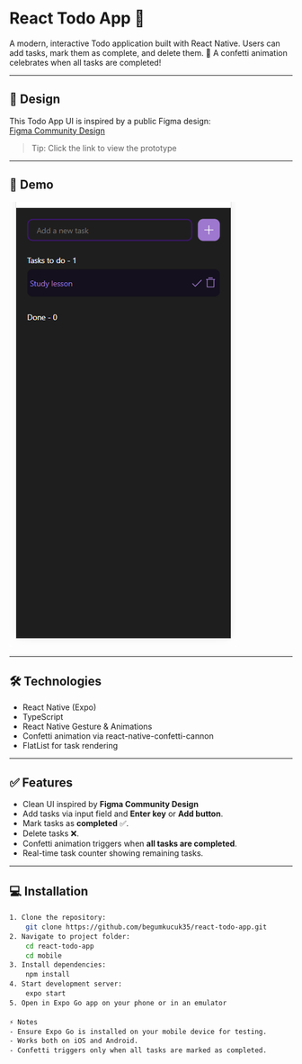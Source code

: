 # React Todo App 🎯

A modern, interactive Todo application built with React Native.
Users can add tasks, mark them as complete, and delete them.
🎉 A confetti animation celebrates when all tasks are completed!

---

## 🎨 Design
This Todo App UI is inspired by a public Figma design:  
[Figma Community Design](https://www.figma.com/design/T5bBgEPhcDhY5lQ4qui1nx/Todo-App--Community-?node-id=1-171&t=vNoSSRK8iGn6i7IC-1)

> Tip: Click the link to view the prototype

---

## 🚀 Demo
![til](./assets/images/todo-app-mobile-demo.gif)

---

## 🛠 Technologies
- React Native (Expo)
- TypeScript
- React Native Gesture & Animations
- Confetti animation via react-native-confetti-cannon
- FlatList for task rendering

---

## ✅ Features
- Clean UI inspired by **Figma Community Design**  
- Add tasks via input field and **Enter key** or **Add button**.  
- Mark tasks as **completed** ✅.  
- Delete tasks ❌.  
- Confetti animation triggers when **all tasks are completed**.  
- Real-time task counter showing remaining tasks.  

---

## 💻 Installation

```bash
1. Clone the repository:
    git clone https://github.com/begumkucuk35/react-todo-app.git
2. Navigate to project folder:
    cd react-todo-app
    cd mobile
3. Install dependencies:
    npm install
4. Start development server:
    expo start
5. Open in Expo Go app on your phone or in an emulator

⚡ Notes
- Ensure Expo Go is installed on your mobile device for testing.
- Works both on iOS and Android.
- Confetti triggers only when all tasks are marked as completed.

